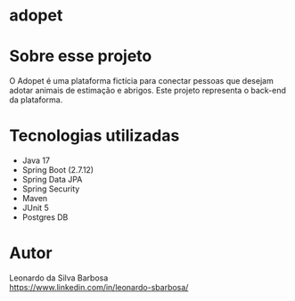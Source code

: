 # adopet

# Sobre esse projeto
O Adopet é uma plataforma fictícia para conectar pessoas que desejam adotar animais de estimação e abrigos. Este projeto representa o back-end da plataforma.

# Tecnologias utilizadas
- Java 17
- Spring Boot (2.7.12)
- Spring Data JPA
- Spring Security
- Maven
- JUnit 5 
- Postgres DB

# Autor
Leonardo da Silva Barbosa<br>
https://www.linkedin.com/in/leonardo-sbarbosa/
